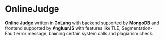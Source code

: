 # OnlineJudge
**Online Judge** written in **GoLang** with backend supported by **MongoDB** and frontend supported by **AngluarJS** with features like TLE, Segmentation-Fault error message, banning certain system calls and plagiarism check.
